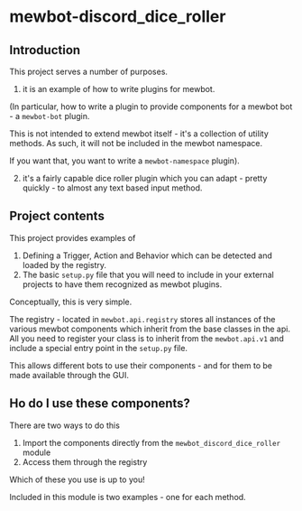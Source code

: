 <!--
SPDX-FileCopyrightText: 2023 Mewbot Developers <mewbot@quicksilver.london>

SPDX-License-Identifier: BSD-2-Clause
-->

# mewbot-discord_dice_roller

## Introduction

This project serves a number of purposes.

1) it is an example of how to write plugins for mewbot.

(In particular, how to write a plugin to provide components for a mewbot bot - a `mewbot-bot` plugin.

This is not intended to extend mewbot itself - it's a collection of utility methods.
As such, it will not be included in the mewbot namespace.

If you want that, you want to write a `mewbot-namespace` plugin).

2) it's a fairly capable dice roller plugin which you can adapt - pretty quickly - to almost any text based input method.

## Project contents

This project provides examples of

1) Defining a Trigger, Action and Behavior which can be detected and loaded by the registry.
2) The basic `setup.py` file that you will need to include in your external projects to have them recognized as mewbot plugins.

Conceptually, this is very simple.

The registry - located in `mewbot.api.registry` stores all instances of the various mewbot components which inherit from the base classes in the api.
All you need to register your class is to inherit from the `mewbot.api.v1` and include a special entry point in the `setup.py` file.

This allows different bots to use their components - and for them to be made available through the GUI.

## Ho do I use these components?

There are two ways to do this

1) Import the components directly from the `mewbot_discord_dice_roller` module
2) Access them through the registry

Which of these you use is up to you!

Included in this module is two examples - one for each method.
